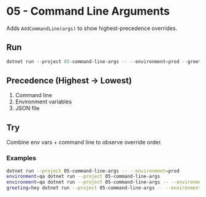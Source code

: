 # 05 - Command Line Arguments

Adds `AddCommandLine(args)` to show highest-precedence overrides.

## Run

```powershell
dotnet run --project 05-command-line-args -- --environment=prod --greeting=Hey
```

## Precedence (Highest → Lowest)

1. Command line
2. Environment variables
3. JSON file

## Try

Combine env vars + command line to observe override order.

### Examples

```bash
dotnet run --project 05-command-line-args -- --environment=prod
environment=qa dotnet run --project 05-command-line-args
environment=qa dotnet run --project 05-command-line-args -- --environment=prod
greeting=hey dotnet run --project 05-command-line-args -- --environment=prod
```
